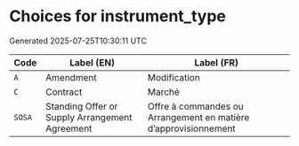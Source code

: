 # Choices for instrument_type

Generated 2025-07-25T10:30:11 UTC

| Code | Label (EN) | Label (FR) |
|------|------------|------------|
| `A` | Amendment | Modification |
| `C` | Contract | Marché |
| `SOSA` | Standing Offer or Supply Arrangement Agreement | Offre à commandes ou Arrangement en matière d’approvisionnement |
